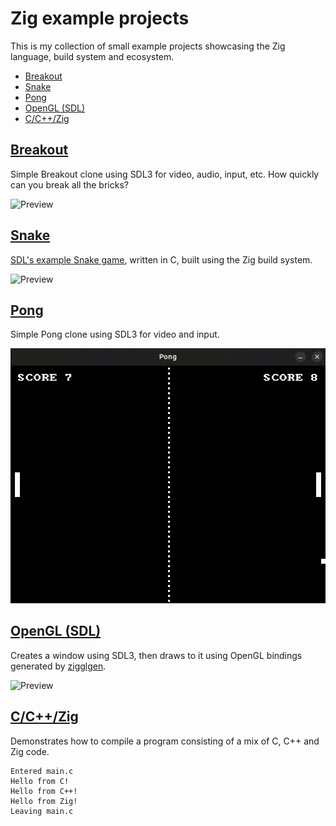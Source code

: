 <!--
© 2024 Carl Åstholm
SPDX-License-Identifier: MIT
-->

# Zig example projects

This is my collection of small example projects showcasing the Zig language, build system and ecosystem.

- [Breakout](#breakout)
- [Snake](#snake)
- [Pong](#pong)
- [OpenGL (SDL)](#opengl-sdl)
- [C/C++/Zig](#cczig)

## [Breakout](breakout)

Simple Breakout clone using SDL3 for video, audio, input, etc. How quickly can you break all the bricks?

![Preview](breakout/preview.gif)

## [Snake](snake)

[SDL's example Snake game](https://examples.libsdl.org/SDL3/demo/01-snake/), written in C, built using the Zig build system.

![Preview](snake/preview.gif)

## [Pong](pong)

Simple Pong clone using SDL3 for video and input.

![Preview](pong/preview.gif)

## [OpenGL (SDL)](opengl-sdl)

Creates a window using SDL3, then draws to it using OpenGL bindings generated by [zigglgen](https://github.com/castholm/zigglgen).

![Preview](opengl-sdl/preview.png)

## [C/C++/Zig](c-cpp-zig)

Demonstrates how to compile a program consisting of a mix of C, C++ and Zig code.

```
Entered main.c
Hello from C!
Hello from C++!
Hello from Zig!
Leaving main.c
```
